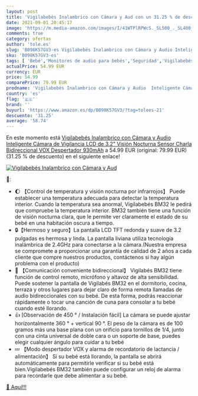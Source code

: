 ```yaml
---
layout: post
title: 'Vigilabebés Inalambrico con Cámara y Aud con un 31.25 % de descuento'
date: 2021-09-01 20:45:17
image: 'https://m.media-amazon.com/images/I/41WTPlRPWcS._SL500_._SL400_.jpg'
comments: true
category: ofertas
author: 'tole.es'
slug: 'B098K57GV3-es Vigilabebés Inalambrico con Cámara y Audio Inteligente...'
sku: 'B098K57GV3-es'
tags: [ 'Bebé','Monitores de audio para bebés','Seguridad','Vigilabebés','vigilabebés', ]
actualPrice: 54.99 EUR
currency: EUR
price: 54.99
comparePrice: 79.99 EUR
prodname: 'Vigilabebés Inalambrico con Cámara y Audio  Inteligente Cámara de Vigilancia  LCD de 3.2" Visión Nocturna Sensor  Charla Bidireccional  VOX  Despertador  930mAh'
country: 'es'
flag: '🇪🇸'
brand: ''
buyurl: 'https://www.amazon.es/dp/B098K57GV3/?tag=tolees-21'
descuento: '31.25'
average: '58.74'
---
```


En este momento está [Vigilabebés Inalambrico con Cámara y Audio  Inteligente Cámara de Vigilancia  LCD de 3.2" Visión Nocturna Sensor  Charla Bidireccional  VOX  Despertador  930mAh](https://www.amazon.es/dp/B098K57GV3/?tag=tolees-21) a 54.99 EUR (original: 79.99 EUR) (31.25 %  de descuento) en el siguiente enlace!

[![Vigilabebés Inalambrico con Cámara y Aud](https://m.media-amazon.com/images/I/41WTPlRPWcS._SL500_._SL400_.jpg)](https://www.amazon.es/dp/B098K57GV3/?tag=tolees-21)

🔎:

- 🌔 【Control de temperatura y visión nocturna por infrarrojos】 Puede establecer una temperatura adecuada para detectar la temperatura interior. Cuando la temperatura sea anormal, Vigilabebés BM32 le pedirá que compruebe la temperatura interior. BM32 también tiene una función de visión nocturna clara, que le permite ver claramente el estado de su bebé en una habitación oscura a tiempo.
- 🔒【Hermoso y seguro】La pantalla LCD TFT redonda y suave de 3.2 pulgadas es hermosa y linda. La pantalla liviana utiliza tecnología inalámbrica de 2.4GHz para conectarse a la cámara.(Nuestra empresa se compromete a proporcionar una garantía de calidad de 2 años a cada cliente que compre nuestros productos, contáctenos si hay algún problema con el producto)
- 👶 【Comunicación conveniente bidireccional】 Vigilabés BM32 tiene función de control remoto, micrófono y altavoz de alta sensibilidad. Puede sostener la pantalla de Vigilabés BM32 en el dormitorio, cocina, terraza y otros lugares para dejar claro de forma remota llamadas de audio bidireccionales con su bebé. De esta forma, podrás reaccionar rápidamente o tocar una canción de cuna para consolar a tu bebé cuando esté llorando.
- 👍 [Observación de 450 ° / Instalación fácil] La cámara se puede ajustar horizontalmente 360 ​​° + vertical 90 °. El peso de la cámara es de 100 gramos más una base plana con un orificio para tornillos de 1/4, junto con una cinta universal de doble cara o un soporte de base, puedes elegir cualquier ángulo para cuidar a tu bebé
- 💤 【Modo despertador VOX y alarma de recordatorio de lactancia / alimentación】 Si su bebé está llorando, la pantalla se abrirá automáticamente para permitirle verificar si su bebé está bien.Vigilabebés BM32 también puede configurar un reloj de alarma para recordarle que debe alimentar a su bebé.

[🛒 Aquí!!!](https://www.amazon.es/dp/B098K57GV3/?tag=tolees-21)

